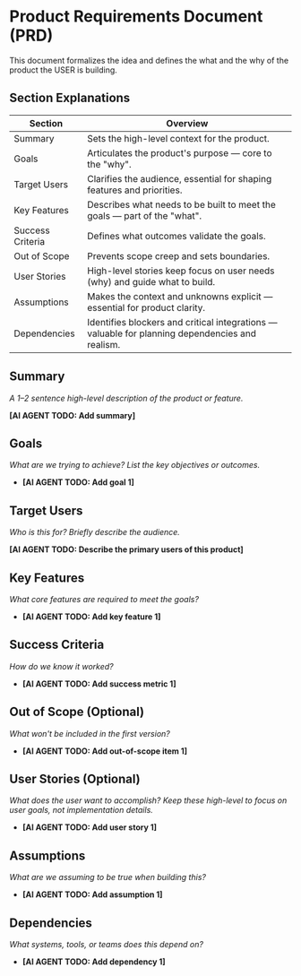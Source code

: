 # Product Requirements Document (PRD)

This document formalizes the idea and defines the what and the why of the
product the USER is building.

## Section Explanations

| Section          | Overview                                                                                        |
| ---------------- | ----------------------------------------------------------------------------------------------- |
| Summary          | Sets the high-level context for the product.                                                    |
| Goals            | Articulates the product's purpose — core to the "why".                                          |
| Target Users     | Clarifies the audience, essential for shaping features and priorities.                          |
| Key Features     | Describes what needs to be built to meet the goals — part of the "what".                        |
| Success Criteria | Defines what outcomes validate the goals.                                                       |
| Out of Scope     | Prevents scope creep and sets boundaries.                                                       |
| User Stories     | High-level stories keep focus on user needs (why) and guide what to build.                      |
| Assumptions      | Makes the context and unknowns explicit — essential for product clarity.                        |
| Dependencies     | Identifies blockers and critical integrations — valuable for planning dependencies and realism. |

## Summary

_A 1–2 sentence high-level description of the product or feature._

**[AI AGENT TODO: Add summary]**

## Goals

_What are we trying to achieve? List the key objectives or outcomes._

- **[AI AGENT TODO: Add goal 1]**

## Target Users

_Who is this for? Briefly describe the audience._

**[AI AGENT TODO: Describe the primary users of this product]**

## Key Features

_What core features are required to meet the goals?_

- **[AI AGENT TODO: Add key feature 1]**

## Success Criteria

_How do we know it worked?_

- **[AI AGENT TODO: Add success metric 1]**

## Out of Scope (Optional)

_What won't be included in the first version?_

- **[AI AGENT TODO: Add out-of-scope item 1]**

## User Stories (Optional)

_What does the user want to accomplish? Keep these high-level to focus on user
goals, not implementation details._

- **[AI AGENT TODO: Add user story 1]**

## Assumptions

_What are we assuming to be true when building this?_

- **[AI AGENT TODO: Add assumption 1]**

## Dependencies

_What systems, tools, or teams does this depend on?_

- **[AI AGENT TODO: Add dependency 1]**
